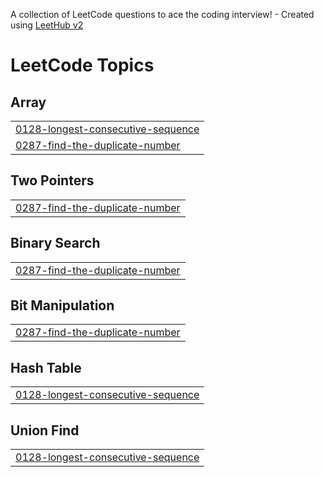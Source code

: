 A collection of LeetCode questions to ace the coding interview! - Created using [LeetHub v2](https://github.com/arunbhardwaj/LeetHub-2.0)
<!---LeetCode Topics Start-->
# LeetCode Topics
## Array
|  |
| ------- |
| [0128-longest-consecutive-sequence](https://github.com/NITISHASHINY/DSA-LeetCode-/tree/master/0128-longest-consecutive-sequence) |
| [0287-find-the-duplicate-number](https://github.com/NITISHASHINY/DSA-LeetCode-/tree/master/0287-find-the-duplicate-number) |
## Two Pointers
|  |
| ------- |
| [0287-find-the-duplicate-number](https://github.com/NITISHASHINY/DSA-LeetCode-/tree/master/0287-find-the-duplicate-number) |
## Binary Search
|  |
| ------- |
| [0287-find-the-duplicate-number](https://github.com/NITISHASHINY/DSA-LeetCode-/tree/master/0287-find-the-duplicate-number) |
## Bit Manipulation
|  |
| ------- |
| [0287-find-the-duplicate-number](https://github.com/NITISHASHINY/DSA-LeetCode-/tree/master/0287-find-the-duplicate-number) |
## Hash Table
|  |
| ------- |
| [0128-longest-consecutive-sequence](https://github.com/NITISHASHINY/DSA-LeetCode-/tree/master/0128-longest-consecutive-sequence) |
## Union Find
|  |
| ------- |
| [0128-longest-consecutive-sequence](https://github.com/NITISHASHINY/DSA-LeetCode-/tree/master/0128-longest-consecutive-sequence) |
<!---LeetCode Topics End-->